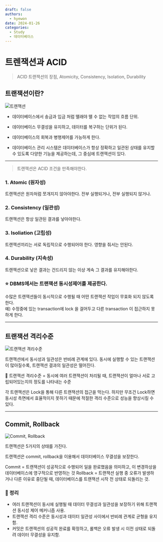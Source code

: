 ```yaml
---
draft: false
authors:
  - hyewon
date: 2024-01-26
categories:
  - Study
  - 데이터베이스
---
```

# 트렌잭션과 ACID
> ACID 트랜잭션의 장점, Atomicity, Consistency, Isolation, Durability
<!-- more -->



## 트랜잭션이란? 

![트렌잭션](https://velog.velcdn.com/images/heyksw/post/06affeb2-a615-453e-9003-9623254d82ab/image.png)

- 데이터베이스에서 송금과 입금 처럼 뗄래야 뗄 수 없는 작업의 흐름 단위.

- 데이터베이스 무결성을 유지하고, 데이터를 복구하는 단위가 된다.

- 데이터베이스의 회복과 병행제어를 가능하게 한다.

- 데이터베이스 관리 시스템은 데이터베이스가 항상 정확하고 일관된 상태를 유지할 수 있도록 다양한 기능을 제공하는데, 그 중심에 트랜잭션이 있다.

---

> 트랜잭션은 ACID 조건을 만족해야한다.

### 1. Atomic (원자성)
트랜잭션은 원자처럼 쪼개지지 않아야한다. 전부 실행되거나, 전부 실행되지 않거나.

### 2. Consistency (일관성)
트랜잭션은 항상 일관된 결과를 낳아야한다.

### 3. Isoliation (고립성)
트랜잭션끼리는 서로 독립적으로 수행되어야 한다. 영향을 줘서는 안된다.

### 4. Durability (지속성)
트랜잭션으로 낳은 결과는 건드리지 않는 이상 계속 그 결과를 유지해야한다.

### ⭐️ DBMS에서는 트랜잭션 동시성제어를 제공한다.  

수많은 트랜잭션들이 동시적으로 수행될 때 어떤 트랜잭션 작업이 무효화 되지 않도록 한다.  
예) 수정중에 있는 transaction에 lock 을 걸어두고 다른 transaction 이 접근하지 못하게 한다.

---

## 트랜잭션 격리수준
![트랜잭션 격리수준](https://velog.velcdn.com/images/heyksw/post/8cb22236-dd11-4f5e-b738-da7e6de64f3b/image.png)

트랜잭션에서 동시성과 일관성은 반비례 관계에 있다.
동시에 실행할 수 있는 트랜잭션이 많아질수록, 트랜잭션 결과의 일관성은 떨어진다.

🚀 트랜잭션 격리수준 = 동시에 여러 트랜잭션이 처리될 때, 트랜잭션이 얼마나 서로 고립되어있는지의 정도를 나타내는 수준

각 트랜잭션은 Lock을 통해 다른 트랜잭션의 접근을 막는다. 하지만 무조건 Lock하면 동시성 측면에서 효율적이지 못하기 때문에 적절한 격리 수준으로 성능을 향상시킬 수 있다.

---

## Commit, Rollback

![Commit, Rollback](https://velog.velcdn.com/images/heyksw/post/4914edf5-5b0f-4b5e-98ed-fb2aca184668/image.png)

트랜잭션은 5가지의 상태를 가진다.

트랜잭션은 commit, rollback을 이용해서 데이터베이스 무결성을 보장한다.

Commit = 트랜잭션이 성공적으로 수행되어 일을 완료했음을 의미하고, 이 변경하상을 데이터베이스에 영구적으로 반영하는 것
Rollback = 트랜잭션 실행 중 오류가 발생하거나 다른 이유로 중단될 때, 데이터베이스를 트랜잭션 시작 전 상태로 되돌리는 것.
<br>

### 📌 정리
- 여러 트랜잭션이 동시에 실행될 때 데이터 무결성과 일관성을 보장하기 위해 트랜잭션 동시성 제어 메커니즘 사용.
- 트랜잭션 격리 수준은 동시성과 데이터 일관성 사이에서 반비례 관계로 균형을 유지함.
- 커밋은 트랜잭션의 성공적 완료를 확정하고, 롤백은 오류 발생 시 이전 상태로 되돌려 데이터 무결성을 유지함.
<br>
<br>
<br>
<br>
